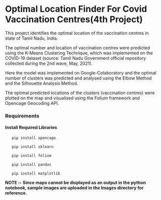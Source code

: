 # Optimal Location Finder For Covid Vaccination Centres(4th Project)

This project identifies the optimal location of the vaccination centres in state of Tamil Nadu, India.

The optimal number and location of vaccination centres were predicted using the K-Means Clustering Technique, which was implemented on the COVID-19 dataset (source: Tamil Nadu Government official repository collected during the 2nd wave, May, 2021).

Here the model was implemented on Google-Colaboratory and the optimal number of clusters was predicted and analysed using the Elbow Method and the Silhouette Analysis Method.

The optimal predicted locations of the clusters (vaccination centres) were plotted on the map and visualised using the Folium framework and Opencage Geocoding API.

### Requirements
#### Install Required Libraries
```bash
   pip install opencage
```
```bash
   pip install sklearn
```
```bash
   pip install folium
```
```bash
   pip install pandas
```
```bash
   pip install matplotlib
```
**NOTE :-**
**Since maps cannot be displayed as an output in the python notebook, sample images are uploaded in the Images directory for reference.** 
